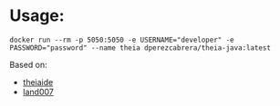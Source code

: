 # Usage:

```
docker run --rm -p 5050:5050 -e USERNAME="developer" -e PASSWORD="password" --name theia dperezcabrera/theia-java:latest
```

Based on:

* [theiaide](https://github.com/theia-ide/theia-apps/) 
* [land007](https://github.com/land007/docker_theia)

